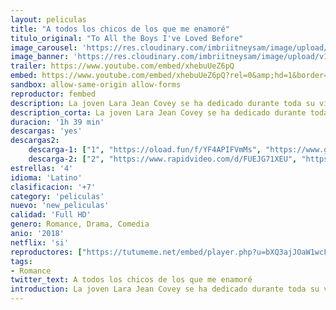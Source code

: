 ```yaml
---
layout: peliculas
title: "A todos los chicos de los que me enamoré"
titulo_original: "To All the Boys I've Loved Before"
image_carousel: 'https://res.cloudinary.com/imbriitneysam/image/upload/v1544666483/para-poster-min.jpg'
image_banner: 'https://res.cloudinary.com/imbriitneysam/image/upload/v1544666483/para-banner-min.jpg'
trailer: https://www.youtube.com/embed/xhebuUeZ6pQ
embed: https://www.youtube.com/embed/xhebuUeZ6pQ?rel=0&amp;hd=1&border=0&wmode=opaque&enablejsapi=1&modestbranding=1&controls=1&showinfo=1
sandbox: allow-same-origin allow-forms
reproductor: fembed
description: La joven Lara Jean Covey se ha dedicado durante toda su vida a escribir cartas a todos esos chicos con los que tuvo una relación fallida o ni siquiera consiguió tener algo. Todas esas cartas las guarda en una caja que solo ella conoce. Un día, todas esas misivas de amor (o desamor) son entregadas a los chicos a los que iban dirigidas misteriosamente. Ahora Lara tendrá que enfrentarse a sus amores pasados y a la reacción de ellos y de toda la gente de su alrededor que se entera.
description_corta: La joven Lara Jean Covey se ha dedicado durante toda su vida a escribir cartas a todos esos chicos con los que tuvo una relación fallida o ni siquiera consiguió tener algo. Todas esas cartas las guarda en una caja que solo ella...
duracion: '1h 39 min'
descargas: 'yes'
descargas2:
    descarga-1: ["1", "https://oload.fun/f/YF4APIFVmMs", "https://www.google.com/s2/favicons?domain=openload.co","OpenLoad","https://res.cloudinary.com/imbriitneysam/image/upload/v1541473684/mexico.png", "Latino", "Full HD"]
    descarga-2: ["2", "https://www.rapidvideo.com/d/FUEJG71XEU", "https://www.google.com/s2/favicons?domain=www.rapidvideo.com","RapidVideo","https://res.cloudinary.com/imbriitneysam/image/upload/v1541473684/mexico.png", "Latino", "Full HD"]
estrellas: '4'
idioma: 'Latino'
clasificacion: '+7'
category: 'peliculas'
nuevo: 'new_peliculas'
calidad: 'Full HD'
genero: Romance, Drama, Comedia
anio: '2018'
netflix: 'si'
reproductores: ["https://tutumeme.net/embed/player.php?u=bXQ3ajJOaW1wcFRGcEs2VW5XRGExTlRPMytmUnc3bHVwcWhoenVIUjI5SHF5TlNwc0taaG1jN2gwZHZSNTlIRHVhV2tZWitkNUtDVDNOL1ZvYW1rYjJkcW9BPT0","https://tutumeme.net/embed/player.php?u=bXQ3ajJOaW1wcFRGcEs2VW5XRGExTlRPMytmUnc3bHVwcWhoenVIUjI5SHF5TlNwc0taaG1jN2gwZHZSNTlIRHVhV2tZWitkNUtDVDNOL1ZvYW1rYjJabm1xST0","https://api.cuevana3.io/olpremium/gd.php?file=ek5lbm9xYWNrS0xNejZabVlkSFIyTkxQb3BPWDB0UFkwY3lvbjJIRjBPQ1QwNStUck1mVG9kVExvM0djeHA3VnFybXRscUdvMWRXNHRZbU1lYXVUeDg2cGpKVmp4cXpBejYxcGxLQzh1OWJTcVlHRVpxaXV6TkRUcW9hRzFyTFVySzJyZm1XVDBzeTh1YU9NWnNxNDFkTFRuWWw0a3R2WTBaaDZob2pLME1yU3JLcVdlNnpXMktuU3FvVjRyS2JWMFp5cmhZaW9yY0RScVdPSW5yU1h3THZHYklLRWlNbmYxOG1ZYjZ6SDFBPT0","https://animekao.club/kaodrive/embed.php?data=668SpXjMmjp1FvzqA+oqycLwTsl5r0qEG1BryvjY5G5hKU4QgsW/U4N6FYic4Su4vRKFYO/3VRkr6SkloKVgWT6ktJz5Yhzse+9Xm3sNS7RcEZA9askjK9pLSZ0t2SP0/Wi1PBIMMtkspMIG/2wZs/mnMuNsdWNfOzt/hFe53Q3knyoO2WuVzj3LlUegc2AIfPKgt8D9cIE3lP3wWqtdkEbIDbnRtxMXfrtgmcSTMaIJF/uxRJiymsEcunDBEBrzxSDS22lfbvRqs0xGNdAC19UqzBqWfKvO9U16aoUWJ74AVgGAPCfSb/7pNRK0XkXn8hi39PSqrlwbHtdt0OTXGo/Viok417G2eq4+lj3TKR5pgqS5U1n++XgoNYUvIcpUC2v6YUqvb7kPOzpbLUDFAw==","https://api.cuevana3.io/stream/index.php?file=ek5lbm9xYWNrS0xYMTZLa2xNbkdvY3ZTb3BtZng4TGp6ZFpobGFMUGtPYll4SldlbUkvSjJNWFBtS1JnbEpLa2w1Um5ZSlRTMGViVTBxZGdsdEhPb3RqWFptcG5tSmVxbU1KL2M0ZkJxYmVTMEtObQ","https://api.cuevana3.io/rr/gd.php?h=ek5lbm9xYWNrS0xJMVp5b21KREk0dFBLbjVkaHhkRGdrOG1jbnBpUnhhS1ZsNjE2Z0xhbXA3clltbmlucE0zVXNibWdoNVhQdWIyWXJvT2hmSzdYdDhhU3FadVkyUT09"]
tags:
- Romance
twitter_text: A todos los chicos de los que me enamoré
introduction: La joven Lara Jean Covey se ha dedicado durante toda su vida a escribir cartas a todos esos chicos con los que tuvo una relación fallida o ni siquiera consiguió tener algo. Todas esas cartas las guarda en una caja que solo ella...
---
```



 







